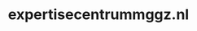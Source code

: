 ---
layout: post
title:  "expertisecentrummggz.nl"
internal_url:  "/dutchgov/expertisecentrummggz.nl.html"
categories: dutchgov
---